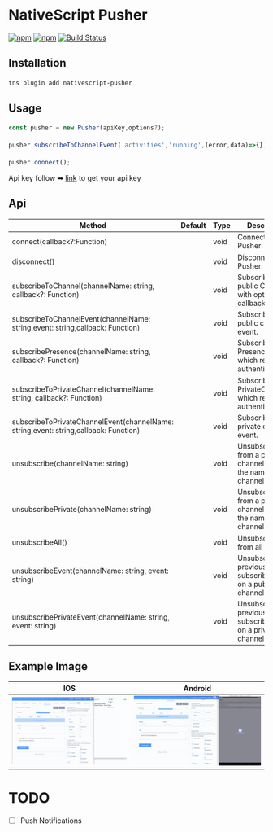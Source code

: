 # NativeScript Pusher

[![npm](https://img.shields.io/npm/v/nativescript-pusher.svg)](https://www.npmjs.com/package/nativescript-pusher)
[![npm](https://img.shields.io/npm/dt/nativescript-pusher.svg?label=npm%20downloads)](https://www.npmjs.com/package/nativescript-pusher)
[![Build Status](https://travis-ci.org//triniwiz/nativescript-pusher.svg?branch=master)](https://travis-ci.org/triniwiz/nativescript-pusher)

## Installation

```bash
tns plugin add nativescript-pusher
```

## Usage

```ts
const pusher = new Pusher(apiKey,options?);

pusher.subscribeToChannelEvent('activities','running',(error,data)=>{});

pusher.connect();

```

Api key follow ➡
[link](https://pusher.com/signup) to get
your api key

## Api

| Method             | Default | Type    | Description                                                 |
| ------------------ | ------- | ------- | ----------------------------------------------------------- |
| connect(callback?:Function)             |         | void    | Connects to Pusher. |
| disconnect()             |         | void    | Disconnect from Pusher.             |
| subscribeToChannel(channelName: string, callback?: Function) |         | void    | Subscribes to a public Channel with optional callback|
| subscribeToChannelEvent(channelName: string,event: string,callback: Function)           |         | void    | Subscribes to a public channel event.|
| subscribePresence(channelName: string, callback?: Function)        |   | void | Subscribes to a PresenceChannel which requires authentication. |
| subscribeToPrivateChannel(channelName: string, callback?: Function) |         | void    | Subscribes to a PrivateChannel which requires authentication. |
| subscribeToPrivateChannelEvent(channelName: string,event: string,callback: Function) |         | void    | Subscribes to a private channel event. |
| unsubscribe(channelName: string) |         | void    | Unsubscribes from a public channel using via the name of the channel. |
| unsubscribePrivate(channelName: string) |         | void    | Unsubscribes from a private channel using via the name of the channel. |
| unsubscribeAll() |         | void    | Unsubscribes from all channels. |
| unsubscribeEvent(channelName: string, event: string) |         | void    | Unsubscribes a previously subscribed event on a public channel. |
| unsubscribePrivateEvent(channelName: string, event: string) |         | void    | Unsubscribes a previously subscribed event on a private channel. |
## Example Image

| IOS                                     | Android                                     |
| --------------------------------------- | ------------------------------------------- |
| ![IOS](screenshots/pusher_ios.gif?raw=true) | ![Android](screenshots/pusher_android.gif?raw=true) |

# TODO

* [ ] Push Notifications

